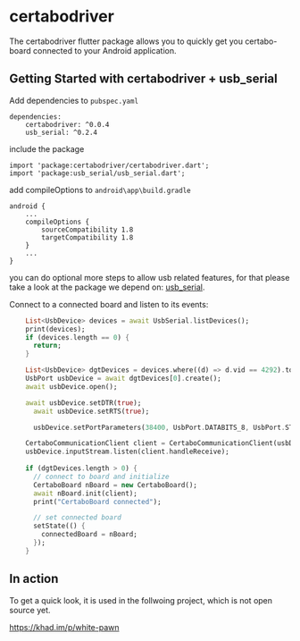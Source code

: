 # certabodriver

The certabodriver flutter package allows you to quickly get you certabo-board connected
to your Android application.

## Getting Started with certabodriver + usb_serial

Add dependencies to `pubspec.yaml`
```
dependencies:
	certabodriver: ^0.0.4
	usb_serial: ^0.2.4
```

include the package
```
import 'package:certabodriver/certabodriver.dart';
import 'package:usb_serial/usb_serial.dart';
```

add compileOptions to `android\app\build.gradle`
```
android {
    ...
    compileOptions {
        sourceCompatibility 1.8
        targetCompatibility 1.8
    }
    ...
}
```
you can do optional more steps to allow usb related features,
for that please take a look at the package we depend on: 
[usb_serial](https://pub.dev/packages/usb_serial).


Connect to a connected board and listen to its events:
```dart
    List<UsbDevice> devices = await UsbSerial.listDevices();
    print(devices);
    if (devices.length == 0) {
      return;
    }

    List<UsbDevice> dgtDevices = devices.where((d) => d.vid == 4292).toList();
    UsbPort usbDevice = await dgtDevices[0].create();
    await usbDevice.open();

    await usbDevice.setDTR(true);
	  await usbDevice.setRTS(true);

	  usbDevice.setPortParameters(38400, UsbPort.DATABITS_8, UsbPort.STOPBITS_1, UsbPort.PARITY_NONE);

    CertaboCommunicationClient client = CertaboCommunicationClient(usbDevice.write);
    usbDevice.inputStream.listen(client.handleReceive);
    
    if (dgtDevices.length > 0) {
      // connect to board and initialize
      CertaboBoard nBoard = new CertaboBoard();
      await nBoard.init(client);
      print("CertaboBoard connected");

      // set connected board
      setState(() {
        connectedBoard = nBoard;
      });
    }
```

## In action

To get a quick look, it is used in the follwoing project, which is not open source yet.

https://khad.im/p/white-pawn

